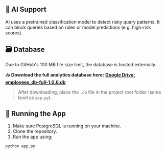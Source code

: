 
## 🧠 AI Support

AI uses a pretrained classification model to detect risky query patterns. It can block queries based on rules or model predictions (e.g. high-risk scores).

## 🗃️ Database

Due to GitHub's 100 MB file size limit, the database is hosted externally.

📥 **Download the full analytics database here:**
[**Google Drive: employees_db-full-1.0.6.db**](https://drive.google.com/file/d/1Gb32Wth6EbQ-cClpUriTgd3GvCZenF4d/view?usp=drive_link)

> After downloading, place the `.db` file in the project root folder (same level as `app.py`).

## 🧪 Running the App

1. Make sure PostgreSQL is running on your machine.
2. Clone the repository.
3. Run the app using:

```bash
python app.py
